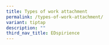 ```yaml
---
title: Types of work attachment
permalink: /types-of-work-attachment/
variant: tiptap
description: ""
third_nav_title: EDspirience
---
```

